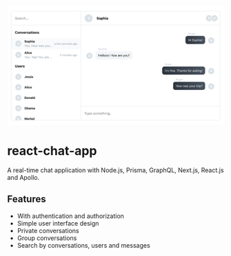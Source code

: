 ![Preview](./preview.png)

# react-chat-app

A real-time chat application with Node.js, Prisma, GraphQL, Next.js, React.js and Apollo.

## Features

- With authentication and authorization
- Simple user interface design
- Private conversations
- Group conversations
- Search by conversations, users and messages
